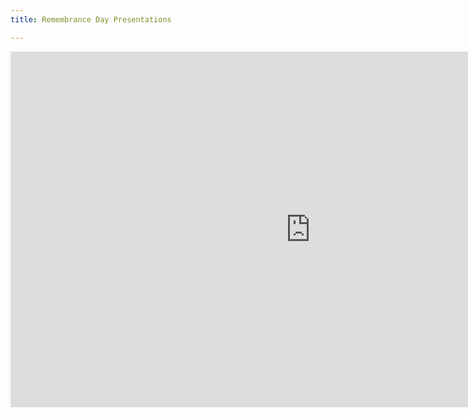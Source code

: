 ```yaml
---
title: Remembrance Day Presentations

---
```

<iframe src="https://docs.google.com/presentation/d/e/2PACX-1vQuSmT_HwE9kYMNQINlaqyD_72ZDqqv34B1CBkVArqn8LmLkT7ltRdRfQiurh-QofPnBD_1TIjZQSFY/embed?start=false&loop=false&delayms=3000" frameborder="0" width="960" height="569" allowfullscreen="true" mozallowfullscreen="true" webkitallowfullscreen="true"></iframe>